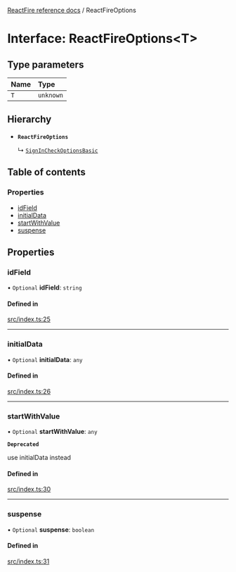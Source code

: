 [ReactFire reference docs](../README.md) / ReactFireOptions

# Interface: ReactFireOptions<T\>

## Type parameters

| Name | Type |
| :------ | :------ |
| `T` | `unknown` |

## Hierarchy

- **`ReactFireOptions`**

  ↳ [`SignInCheckOptionsBasic`](SignInCheckOptionsBasic.md)

## Table of contents

### Properties

- [idField](ReactFireOptions.md#idfield)
- [initialData](ReactFireOptions.md#initialdata)
- [startWithValue](ReactFireOptions.md#startwithvalue)
- [suspense](ReactFireOptions.md#suspense)

## Properties

### idField

• `Optional` **idField**: `string`

#### Defined in

[src/index.ts:25](https://github.com/FirebaseExtended/reactfire/blob/main/src/index.ts#L25)

___

### initialData

• `Optional` **initialData**: `any`

#### Defined in

[src/index.ts:26](https://github.com/FirebaseExtended/reactfire/blob/main/src/index.ts#L26)

___

### startWithValue

• `Optional` **startWithValue**: `any`

**`Deprecated`**

use initialData instead

#### Defined in

[src/index.ts:30](https://github.com/FirebaseExtended/reactfire/blob/main/src/index.ts#L30)

___

### suspense

• `Optional` **suspense**: `boolean`

#### Defined in

[src/index.ts:31](https://github.com/FirebaseExtended/reactfire/blob/main/src/index.ts#L31)
